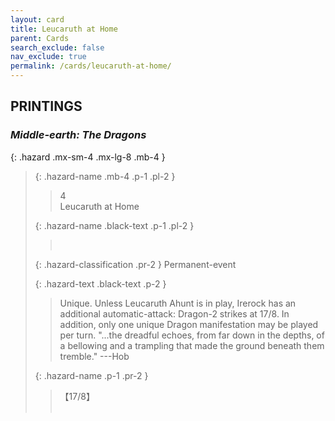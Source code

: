 ```yaml
---
layout: card
title: Leucaruth at Home
parent: Cards
search_exclude: false
nav_exclude: true
permalink: /cards/leucaruth-at-home/
---
```


## PRINTINGS


### _Middle-earth: The Dragons_

{: .hazard .mx-sm-4 .mx-lg-8 .mb-4 }
> {: .hazard-name .mb-4 .p-1 .pl-2 }
> > <div class="hazard-mp">4</div>
> > <div class="card-name">Leucaruth at Home</div>
>
> {: .hazard-name .black-text .p-1 .pl-2 }
> > &nbsp;
>
> {: .hazard-classification .pr-2 }
> Permanent-event
>
> {: .hazard-text .black-text .p-2 }
> > Unique. Unless Leucaruth Ahunt is in play, Irerock has an additional automatic-attack: Dragon-2 strikes at 17/8. In addition, only one unique Dragon manifestation may be played per turn.  "...the dreadful echoes, from far down in the depths, of a bellowing and a trampling that made the ground beneath them tremble." ---Hob 
>
> {: .hazard-name .p-1 .pr-2 }
> > <div class="card-shield">【17/8】</div>
> > <div class="card-corruption">&nbsp;</div>
